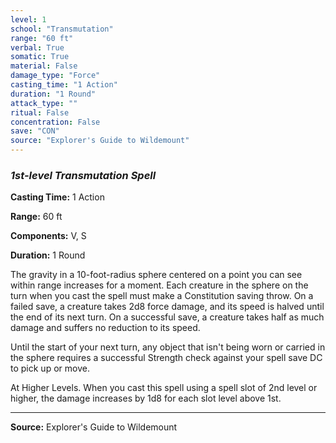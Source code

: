 ```yaml
---
level: 1
school: "Transmutation"
range: "60 ft"
verbal: True
somatic: True
material: False
damage_type: "Force"
casting_time: "1 Action"
duration: "1 Round"
attack_type: ""
ritual: False
concentration: False
save: "CON"
source: "Explorer's Guide to Wildemount"
---
```


### *1st-level Transmutation Spell*

**Casting Time:** 1 Action

**Range:** 60 ft

**Components:** V, S

**Duration:** 1 Round

The gravity in a 10-foot-radius sphere centered on a point you can see within range increases for a moment. Each creature in the sphere on the turn when you cast the spell must make a Constitution saving throw. On a failed save, a creature takes 2d8 force damage, and its speed is halved until the end of its next turn. On a successful save, a creature takes half as much damage and suffers no reduction to its speed.
 
 Until the start of your next turn, any object that isn't being worn or carried in the sphere requires a successful Strength check against your spell save DC to pick up or move.
 
 At Higher Levels. When you cast this spell using a spell slot of 2nd level or higher, the damage increases by 1d8 for each slot level above 1st.

---
**Source:** Explorer's Guide to Wildemount
